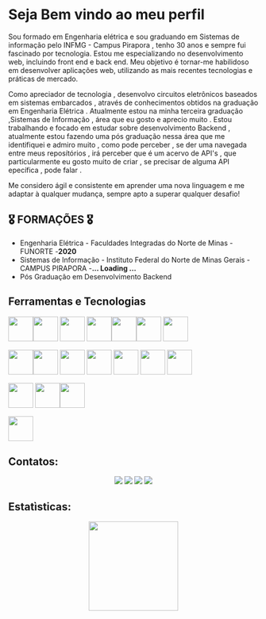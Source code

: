 

<h1>Seja Bem vindo ao meu perfil</h1>

<p>Sou formado em Engenharia elétrica e sou graduando em Sistemas de informação pelo INFMG - Campus Pirapora , tenho 30 anos e sempre fui fascinado por tecnologia. Estou me especializando no desenvolvimento web, incluindo front end e back end. Meu objetivo é tornar-me habilidoso em desenvolver aplicações web, utilizando as mais recentes tecnologias e práticas de mercado.
  </p>
   <p>
 Como apreciador de tecnologia , desenvolvo circuitos eletrônicos baseados em sistemas embarcados , através de conhecimentos obtidos na graduação em Engenharia Elétrica . Atualmente estou na minha terceira graduação ,Sistemas de Informação  , área que eu gosto e aprecio muito . 
  Estou trabalhando e focado em estudar sobre desenvolvimento Backend , atualmente estou fazendo uma pós graduação nessa área que me identifiquei e admiro muito , como pode perceber , se der uma navegada entre meus reposítórios , irá perceber que é um acervo de API's , que particularmente eu gosto muito de criar , se precisar de alguma API epecífica , pode falar .
  
   </p>
   <p>
    Me considero ágil e consistente em aprender uma nova linguagem e me adaptar à qualquer mudança, sempre apto a superar qualquer desafio!
  </p>
 

###
##  🎖️	FORMAÇÕES 🎖️	

<ul>
  <li>Engenharia Elétrica - Faculdades Integradas do Norte de Minas - FUNORTE -<strong>2020</strong></li>
  <li>Sistemas de Informação - Instituto Federal do Norte de Minas Gerais - CAMPUS PIRAPORA -<strong>... Loading ...</strong></li>
  <li>Pós Graduação em Desenvolvimento Backend</li>
</ul>

## Ferramentas e Tecnologias


<img src="https://cdn.jsdelivr.net/gh/devicons/devicon/icons/html5/html5-original-wordmark.svg" width="50" height="50" /><img src="https://cdn.jsdelivr.net/gh/devicons/devicon/icons/css3/css3-original-wordmark.svg" width="50" height="50"/> <img src="https://cdn.jsdelivr.net/gh/devicons/devicon/icons/javascript/javascript-original.svg" width="50" height="50" /> <img src="https://cdn.jsdelivr.net/gh/devicons/devicon/icons/react/react-original-wordmark.svg" width="50" height="50"/><img src="https://cdn.jsdelivr.net/gh/devicons/devicon/icons/typescript/typescript-original.svg" width="50" height="50" /><img src="https://cdn.jsdelivr.net/gh/devicons/devicon/icons/nodejs/nodejs-original-wordmark.svg" width="50" height="50" /> 
            <img src="https://cdn.jsdelivr.net/gh/devicons/devicon/icons/vuejs/vuejs-original.svg" width="50" height="50"/>
          
           

<img src="https://cdn.jsdelivr.net/gh/devicons/devicon/icons/csharp/csharp-original.svg" width="50" height="50" /><img src="https://cdn.jsdelivr.net/gh/devicons/devicon/icons/java/java-original-wordmark.svg" width="50" height="50" /> <img src="https://cdn.jsdelivr.net/gh/devicons/devicon/icons/dot-net/dot-net-original-wordmark.svg" width="50" height="50" /> <img src="https://cdn.jsdelivr.net/gh/devicons/devicon/icons/dotnetcore/dotnetcore-original.svg" width="50" height="50" /> <img src="https://cdn.jsdelivr.net/gh/devicons/devicon/icons/flutter/flutter-original.svg" width="50" height="50" /> <img src="https://cdn.jsdelivr.net/gh/devicons/devicon/icons/python/python-original-wordmark.svg" width="50" height="50" /> <img src="https://cdn.jsdelivr.net/gh/devicons/devicon/icons/php/php-original.svg" width="50" height="50" />
          
          
          

<img src="https://cdn.jsdelivr.net/gh/devicons/devicon/icons/git/git-original-wordmark.svg" width="50" height="50"/> <img src="https://cdn.jsdelivr.net/gh/devicons/devicon/icons/mongodb/mongodb-original-wordmark.svg" width="50" height="50"/><img src="https://cdn.jsdelivr.net/gh/devicons/devicon/icons/mysql/mysql-original-wordmark.svg"  width="50" height="50"/>
          
 <img src="https://cdn.jsdelivr.net/gh/devicons/devicon/icons/arduino/arduino-original-wordmark.svg" width="50" height="50" /> 
          
## Contatos:

<div  align="center">
<a href="https://www.youtube.com/channel/UCEPrJGmhnGVIVh3fab-ZqDw" target="_blank"><img src="https://img.shields.io/badge/YouTube-FF0000?style=for-the-badge&logo=youtube&logoColor=white" target="_blank"></a>  <a href="https://instagram.com/ilgner_becheleni?igshid=ZDdkNTZiNTM=" target="_blank"><img src="https://img.shields.io/badge/-Instagram-%23E4405F?style=for-the-badge&logo=instagram&logoColor=white" target="_blank"></a>  <a href = "mailto:ilgner.gui@gmail.com"><img src="https://img.shields.io/badge/Gmail-D14836?style=for-the-badge&logo=gmail&logoColor=white" target="_blank"></a>  <a href="https://www.linkedin.com/in/ilgner-aparecido-becheleni" target="_blank"><img src="https://img.shields.io/badge/-LinkedIn-%230077B5?style=for-the-badge&logo=linkedin&logoColor=white" target="_blank"></a>   
</div>

## Estatìsticas:
<div align="center">
<a href="https://github.com/ilgnerbecheleni">
<img height="180em" src="https://github-readme-stats.vercel.app/api/top-langs/?username=ilgnerbecheleni&layout=compact&langs_count=7&theme=dracula"/>

 
  

  </div>
          
          
          
          

          
            
          
            
          
            
          
          
          
          
